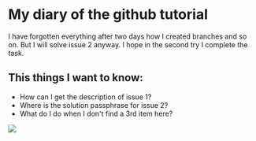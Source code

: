 # My diary of the github tutorial

I have forgotten everything after two days how I created branches and  so on. But I will solve issue 2 anyway. 
I hope in the second try I complete the task.

## This things I want to know: 
* How can I get the description of issue 1?
* Where is the solution passphrase for issue 2?
* What do I do when I don't find a 3rd item here?

<img src="https://goeppner.github.io/tree.JPG"/>
